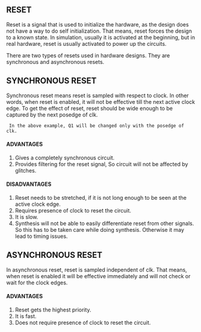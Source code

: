 <h2>RESET</h2>

Reset is a signal that is used to initialize the hardware, as the design does not have a way to do self initialization. That means, reset forces the design to a known state.
In simulation, usually it is activated at the beginning, but in real hardware, reset is usually activated to power up the circuits.

There are two types of resets used in hardware designs. They are synchronous and asynchronous resets.

<H2>SYNCHRONOUS RESET</H2>

Synchronous reset means reset is sampled with respect to clock. In other words, when reset is enabled, it will not be effective till the next active clock edge.
To get the effect of reset, reset should be wide enough to be captured by the next posedge of clk.
 
     In the above example, Q1 will be changed only with the posedge of clk.

<H4>ADVANTAGES</H4>

   1. Gives a completely synchronous circuit.
   2. Provides filtering for the reset signal, So circuit will not be affected by glitches.

<H4>DISADVANTAGES</H4>

   1. Reset needs to be stretched, if it is not long enough to be seen at the active clock edge.
   2. Requires presence of clock to reset the circuit.
   3. It is slow.
   4. Synthesis will not be able to easily differentiate reset from other signals. So this has to be taken care while doing synthesis. Otherwise it may lead to timing issues.


<h2>ASYNCHRONOUS RESET</h2>

In asynchronous reset, reset is sampled independent of clk. That means, when reset is enabled it will be effective immediately and will not check or wait for the clock edges.

<H4>ADVANTAGES</H4>

  1. Reset gets the highest priority.
  2. It is fast.
  3. Does not require presence of clock to reset the circuit.





